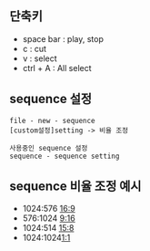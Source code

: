 ## 단축키
- space bar : play, stop
- c : cut
- v : select
- ctrl + A : All select

## sequence 설정
```
file - new - sequence
[custom설정]setting -> 비율 조정
```
```
사용중인 sequence 설정
sequence - sequence setting
```

## sequence 비율 조정 예시
- 1024:576 [16:9]()
- 576:1024 [9:16]()
- 1024:514 [15:8](https://github.com/learnbook1103-design/toylearn_AI_multimedias/blob/main/quests/quests_40_premiere_timelines/40_premiere_timelines_15_8.mp4)
- 1024:1024[1:1](https://github.com/learnbook1103-design/toylearn_AI_multimedias/blob/main/quests/quests_40_premiere_timelines/40_premiere_timelines_1_1.mp4)